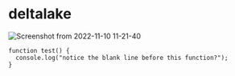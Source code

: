 # deltalake

![Screenshot from 2022-11-10 11-21-40](https://github.com/keerthi200390/deltalake/assets/61152573/aa586e89-ad85-4c19-941b-fd61018adab4)



```
function test() {
  console.log("notice the blank line before this function?");
}
```



